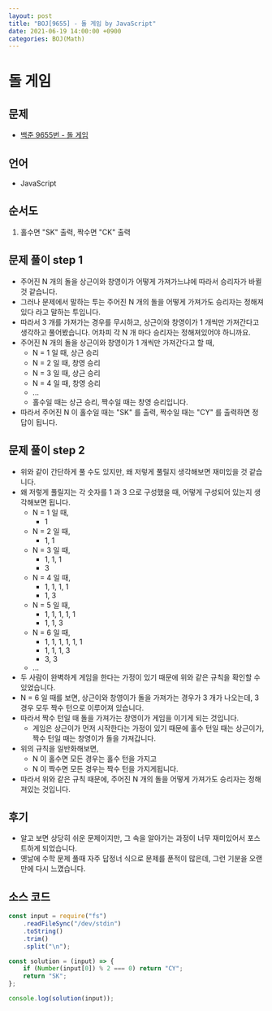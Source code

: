 ```yaml
---
layout: post
title: "BOJ[9655] - 돌 게임 by JavaScript"
date: 2021-06-19 14:00:00 +0900
categories: BOJ(Math)
---
```


# 돌 게임

## 문제

- [백준 9655번 - 돌 게임](https://www.acmicpc.net/problem/9655)

## 언어

- JavaScript

## 순서도

1. 홀수면 "SK" 출력, 짝수면 "CK" 출력

## 문제 풀이 step 1

- 주어진 N 개의 돌을 상근이와 창영이가 어떻게 가져가느냐에 따라서 승리자가 바뀔 것 같습니다.
- 그러나 문제에서 말하는 투는 주어진 N 개의 돌을 어떻게 가져가도 승리자는 정해져있다 라고 말하는 투입니다.
- 따라서 3 개를 가져가는 경우를 무시하고, 상근이와 창영이가 1 개씩만 가져간다고 생각하고 풀어봤습니다. 어차피 각 N 개 마다 승리자는 정해져있어야 하니까요.
- 주어진 N 개의 돌을 상근이와 창영이가 1 개씩만 가져간다고 할 때,
  - N = 1 일 때, 상근 승리
  - N = 2 일 때, 창영 승리
  - N = 3 일 때, 상근 승리
  - N = 4 일 때, 창영 승리
  - ...
  - 홀수일 때는 상근 승리, 짝수일 때는 창영 승리입니다.
- 따라서 주어진 N 이 홀수일 때는 "SK" 를 출력, 짝수일 때는 "CY" 를 출력하면 정답이 됩니다.

## 문제 풀이 step 2

- 위와 같이 간단하게 풀 수도 있지만, 왜 저렇게 풀릴지 생각해보면 재미있을 것 같습니다.
- 왜 저렇게 풀릴지는 각 숫자를 1 과 3 으로 구성했을 때, 어떻게 구성되어 있는지 생각해보면 됩니다.
  - N = 1 일 때,
    - 1
  - N = 2 일 때,
    - 1, 1
  - N = 3 일 때,
    - 1, 1, 1
    - 3
  - N = 4 일 때,
    - 1, 1, 1, 1
    - 1, 3
  - N = 5 일 때,
    - 1, 1, 1, 1, 1
    - 1, 1, 3
  - N = 6 일 때,
    - 1, 1, 1, 1, 1, 1
    - 1, 1, 1, 3
    - 3, 3
  - ...
- 두 사람이 완벽하게 게임을 한다는 가정이 있기 때문에 위와 같은 규칙을 확인할 수 있었습니다.
- N = 6 일 때를 보면, 상근이와 창영이가 돌을 가져가는 경우가 3 개가 나오는데, 3 경우 모두 짝수 턴으로 이루어져 있습니다.
- 따라서 짝수 턴일 때 돌을 가져가는 창영이가 게임을 이기게 되는 것입니다.
  - 게임은 상근이가 먼저 시작한다는 가정이 있기 때문에 홀수 턴일 때는 상근이가, 짝수 턴일 때는 창영이가 돌을 가져갑니다.
- 위의 규칙을 일반화해보면,
  - N 이 홀수면 모든 경우는 홀수 턴을 가지고
  - N 이 짝수면 모든 경우는 짝수 턴을 가지게됩니다.
- 따라서 위와 같은 규칙 때문에, 주어진 N 개의 돌을 어떻게 가져가도 승리자는 정해져있는 것입니다.

## 후기

- 알고 보면 상당히 쉬운 문제이지만, 그 속을 알아가는 과정이 너무 재미있어서 포스트하게 되었습니다.
- 옛날에 수학 문제 풀때 자주 답정너 식으로 문제를 푼적이 많은데, 그런 기분을 오랜만에 다시 느꼈습니다.

## 소스 코드

```jsx
const input = require("fs")
	.readFileSync("/dev/stdin")
	.toString()
	.trim()
	.split("\n");

const solution = (input) => {
	if (Number(input[0]) % 2 === 0) return "CY";
	return "SK";
};

console.log(solution(input));
```
